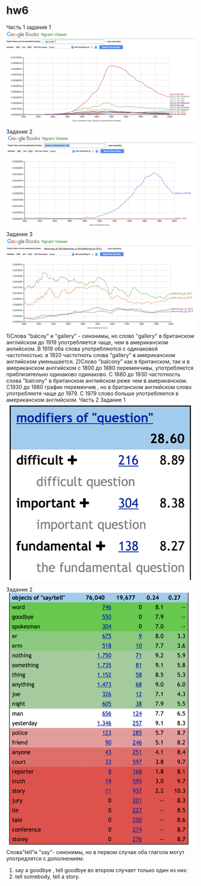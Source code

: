 # hw6
Часть 1
задание 1
![](https://github.com/Sayano99/hw6/blob/master/Снимок%20экрана%202018-04-13%20в%2012.34.34.png)
Задание 2
![](https://github.com/Sayano99/hw6/blob/master/Снимок%20экрана%202018-04-13%20в%2012.46.14.png)
Задание 3
![](https://github.com/Sayano99/hw6/blob/master/Снимок%20экрана%202018-04-13%20в%2013.02.39.png)
1)Слова "balcoy" и "gallery" - синонимы, но слово "gallery" в британском английском до 1919 употребляется чаще, чем в американском анлийском. В 1919 оба слова употребляются с одинаковой частотностью. в 1920 частотноть слова "gallery" в американском английском  уменьшается.
2)Слово "balcony" как в британском, так и в американском анлгийском с 1800 до 1880 переменчивы, употребляется приблизительно одинаково одинаково. С 1880 до 1930 частотность слова "balcony"  в британском английском реже чем в американском. С1930 до 1980 график переменчив , но в британском английском слово употребляетя чаще до 1979. С 1979 слово больше употребляется в американском английском.
Часть 2
Задание 1
![](https://github.com/Sayano99/hw6/blob/master/Снимок%20экрана%202018-04-13%20в%2013.22.02.png)

Задание 2
![](https://github.com/Sayano99/hw6/blob/master/Снимок%20экрана%202018-04-13%20в%2015.55.11.png) Слова"tell"и "say"- синонимы, но в первом случае  оба глагола могут употредлятся с дополнением: 
1) say a goodbye , tell goodbye 
во втором случает только один из них:
2) tell somebody, tell a story.
